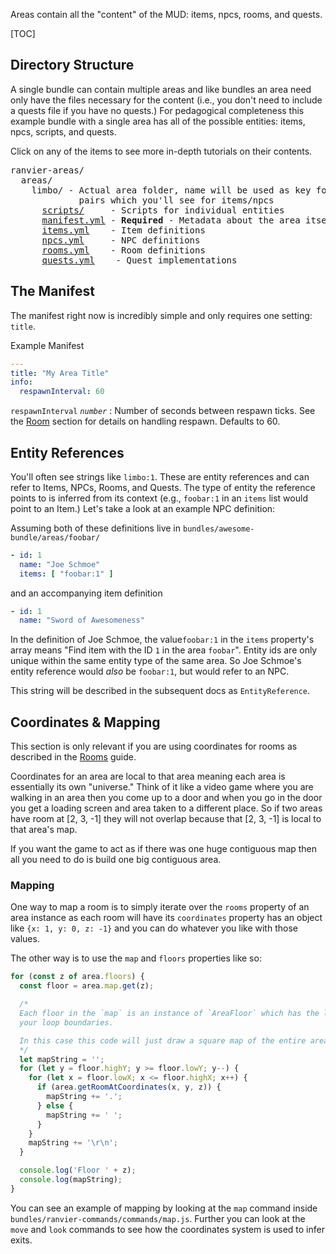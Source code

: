 Areas contain all the "content" of the MUD: items, npcs, rooms, and quests.

[TOC]

## Directory Structure

A single bundle can contain multiple areas and like bundles an area need only
have the files necessary for the content (i.e., you don't need to include a
quests file if you have no quests.) For pedagogical completeness this example
bundle with a single area has all of the possible entities: items, npcs,
scripts, and quests.

Click on any of the items to see more in-depth tutorials on their contents.

<pre>
ranvier-areas/
  areas/
    limbo/ - Actual area folder, name will be used as key for `area:id`
             pairs which you'll see for items/npcs
      <a href="scripting/">scripts/</a>     - Scripts for individual entities
      <a href="#the-manifest">manifest.yml</a> - <strong>Required</strong> - Metadata about the area itself
      <a href="items/">items.yml</a>    - Item definitions
      <a href="npcs/">npcs.yml</a>     - NPC definitions
      <a href="rooms/">rooms.yml</a>    - Room definitions
      <a href="quests/">quests.yml</a>    - Quest implementations
</pre>

## The Manifest

The manifest right now is incredibly simple and only requires one setting: `title`.

Example Manifest

``` yaml
---
title: "My Area Title"
info:
  respawnInterval: 60
```

`respawnInterval` _`number`_
:    Number of seconds between respawn ticks. See the [Room](rooms.md) section for details on handling respawn. Defaults to 60.

## Entity References

You'll often see strings like `limbo:1`. These are entity references and can refer to Items, NPCs, Rooms, and Quests. The type of entity the reference points to is inferred from its context (e.g., `foobar:1` in an `items` list would point to an Item.) Let's take a look at an example NPC definition:

Assuming both of these definitions live in `bundles/awesome-bundle/areas/foobar/`

``` yaml
- id: 1
  name: "Joe Schmoe"
  items: [ "foobar:1" ]
```

and an accompanying item definition

``` yaml
- id: 1
  name: "Sword of Awesomeness"
```

In the definition of Joe Schmoe, the value`foobar:1` in the `items` property's array means "Find item with the ID `1` in the area `foobar`". Entity ids are only unique within the same entity type of the same area. So Joe Schmoe's entity reference would _also_ be `foobar:1`, but would refer to an NPC.

This string will be described in the subsequent docs as `EntityReference`.

## Coordinates &amp; Mapping

This section is only relevant if you are using coordinates for rooms as described in the [Rooms](rooms.md) guide.

Coordinates for an area are local to that area meaning each area is essentially its own "universe." Think of it
like a video game where you are walking in an area then you come up to a door and when you go in the door you get
a loading screen and area taken to a different place. So if two areas have room at [2, 3, -1] they will not overlap
because that [2, 3, -1] is local to that area's map.

If you want the game to act as if there was one huge contiguous map then all you need to do is build one big
contiguous area.

### Mapping

One way to map a room is to simply iterate over the `rooms` property of an area instance as each room will have its
`coordinates` property has an object like `{x: 1, y: 0, z: -1}` and you can do whatever you like with those values.

The other way is to use the `map` and `floors` properties like so:

```javascript
for (const z of area.floors) {
  const floor = area.map.get(z);

  /*
  Each floor in the `map` is an instance of `AreaFloor` which has the low(X/Y) and high(X/Y) that you can use to define
  your loop boundaries.

  In this case this code will just draw a square map of the entire area.
  */
  let mapString = '';
  for (let y = floor.highY; y >= floor.lowY; y--) {
    for (let x = floor.lowX; x <= floor.highX; x++) {
      if (area.getRoomAtCoordinates(x, y, z)) {
        mapString += '.';
      } else {
        mapString += ' ';
      }
    }
    mapString += '\r\n';
  }

  console.log('Floor ' + z);
  console.log(mapString);
}
```

You can see an example of mapping by looking at the `map` command inside `bundles/ranvier-commands/commands/map.js`. Further
you can look at the `move` and `look` commands to see how the coordinates system is used to infer exits.

